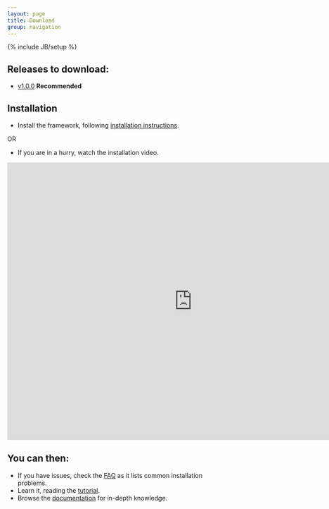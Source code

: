 ```yaml
---
layout: page
title: Download
group: navigation
---
```

{% include JB/setup %}


## Releases to download:

- [v1.0.0](https://github.com/sciabarra/AgileSites/archive/v1.0.0.zip) **Recommended**

## Installation 

- Install the framework, following [installation instructions](http://www.agilesites.org/install.html).

OR

- If you are in a hurry, watch the installation video.

<iframe width="840" height="630" src="http://www.youtube.com/embed/7gPD0KfzmSw" frameborder="0" allowfullscreen></iframe>

## You can then:


- If you have issues, check the  [FAQ](http://www.agilesites.org/reference/FAQ.html) as it lists common installation problems.
- Learn it, reading the [tutorial](http://www.agilesites.org/tutorial.html). 
- Browse the [documentation](http://www.agilesites.org/documentation.html) for in-depth knowledge.
